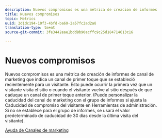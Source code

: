 ```yaml
---
description: Nuevos compromisos es una métrica de creación de informes de canal de marketing que indica un canal de primer toque que se estableció recientemente para un visitante. Esto puede ocurrir la primera vez que un visitante visita el sitio o cuando el visitante vuelve al sitio después de que caduque un canal de primer toque anterior. (Puede personalizar la caducidad del canal de marketing con el grupo de informes si ajusta la Caducidad de compromiso del visitante en Herramientas de administración. Si no se establece para el grupo de informes, se usará el valor predeterminado de caducidad de 30 días desde la última visita del visitante).
title: Nuevos compromisos
topic: Metrics
uuid: 2d1dc194-10f3-4bfd-ba60-2a57fc2ad2a8
translation-type: tm+mt
source-git-commit: 3fe3442eae1bdd8b90acffc9c25d184714613c16

---
```



# Nuevos compromisos

Nuevos compromisos es una métrica de creación de informes de canal de marketing que indica un canal de primer toque que se estableció recientemente para un visitante. Esto puede ocurrir la primera vez que un visitante visita el sitio o cuando el visitante vuelve al sitio después de que caduque un canal de primer toque anterior. (Puede personalizar la caducidad del canal de marketing con el grupo de informes si ajusta la Caducidad de compromiso del visitante en Herramientas de administración. Si no se establece para el grupo de informes, se usará el valor predeterminado de caducidad de 30 días desde la última visita del visitante).

[Ayuda de Canales de marketing](https://docs.adobe.com/content/help/en/analytics/admin/admin-tools/marketing-channels-admin.html)
